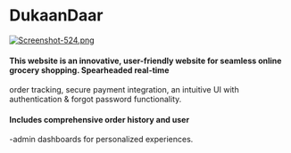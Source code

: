 # DukaanDaar

[![Screenshot-524.png](https://i.postimg.cc/wvPzhTgY/Screenshot-524.png)](https://postimg.cc/MMygwwn9)
#### This website is an innovative, user-friendly website for seamless online grocery shopping. Spearheaded real-time
order tracking, secure payment integration, an intuitive UI with authentication & forgot password functionality.

#### Includes comprehensive order history and user
-admin dashboards for personalized experiences.


